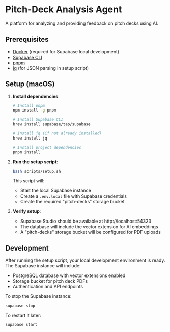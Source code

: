 # Pitch-Deck Analysis Agent

A platform for analyzing and providing feedback on pitch decks using AI.

## Prerequisites

- [Docker](https://www.docker.com/get-started) (required for Supabase local development)
- [Supabase CLI](https://supabase.com/docs/guides/cli/getting-started) 
- [pnpm](https://pnpm.io/installation)
- [jq](https://stedolan.github.io/jq/) (for JSON parsing in setup script)

## Setup (macOS)

1. **Install dependencies**:
   ```bash
   # Install pnpm
   npm install -g pnpm
   
   # Install Supabase CLI
   brew install supabase/tap/supabase
   
   # Install jq (if not already installed)
   brew install jq
   
   # Install project dependencies
   pnpm install
   ```

2. **Run the setup script**:
   ```bash
   bash scripts/setup.sh
   ```
   
   This script will:
   - Start the local Supabase instance
   - Create a `.env.local` file with Supabase credentials
   - Create the required "pitch-decks" storage bucket

3. **Verify setup**:
   - Supabase Studio should be available at http://localhost:54323
   - The database will include the vector extension for AI embeddings
   - A "pitch-decks" storage bucket will be configured for PDF uploads

## Development

After running the setup script, your local development environment is ready. The Supabase instance will include:
- PostgreSQL database with vector extensions enabled
- Storage bucket for pitch deck PDFs
- Authentication and API endpoints

To stop the Supabase instance:
```bash
supabase stop
```

To restart it later:
```bash
supabase start
```
